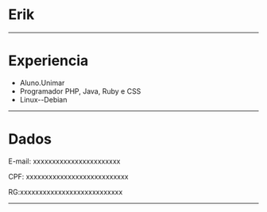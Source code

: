 # Erik



---

# Experiencia

- Aluno.Unimar
- Programador PHP, Java, Ruby e CSS
- Linux--Debian


---

# Dados

  E-mail: xxxxxxxxxxxxxxxxxxxxxxx
 
  CPF: xxxxxxxxxxxxxxxxxxxxxxxxxxx
 
  RG:xxxxxxxxxxxxxxxxxxxxxxxxxxx
  
---


